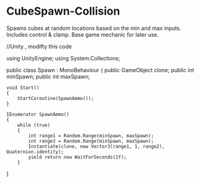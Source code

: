 # CubeSpawn-Collision
Spawns cubes at random locations based on the min and max inputs. Includes control &amp; clamp. Base game mechanic for later use.


//Unity , modifty this code


using UnityEngine;
using System.Collections;

public class Spawn : MonoBehaviour
{
    public GameObject clone;
    public int minSpawn;
    public int maxSpawn;

    void Start()
    {
        StartCoroutine(SpawnAmmo());
    }

    IEnumerator SpawnAmmo()
    {
        while (true)
        {
            int range1 = Random.Range(minSpawn, maxSpawn);
            int range2 = Random.Range(minSpawn, maxSpawn);
            Instantiate(clone, new Vector3(range1, 1, range2), Quaternion.identity);
            yield return new WaitForSeconds(1f);
        }
}
